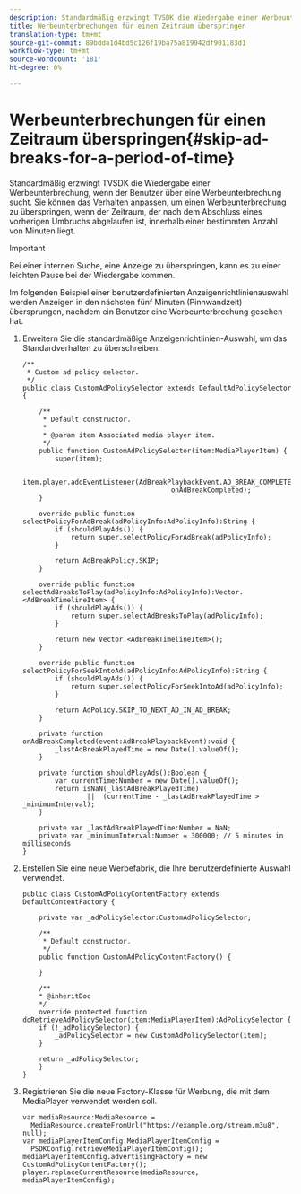 ```yaml
---
description: Standardmäßig erzwingt TVSDK die Wiedergabe einer Werbeunterbrechung, wenn der Benutzer über eine Werbeunterbrechung sucht. Sie können das Verhalten anpassen, um einen Werbeunterbrechung zu überspringen, wenn der Zeitraum, der nach dem Abschluss eines vorherigen Umbruchs abgelaufen ist, innerhalb einer bestimmten Anzahl von Minuten liegt.
title: Werbeunterbrechungen für einen Zeitraum überspringen
translation-type: tm+mt
source-git-commit: 89bdda1d4bd5c126f19ba75a819942df901183d1
workflow-type: tm+mt
source-wordcount: '181'
ht-degree: 0%

---
```



# Werbeunterbrechungen für einen Zeitraum überspringen{#skip-ad-breaks-for-a-period-of-time}

Standardmäßig erzwingt TVSDK die Wiedergabe einer Werbeunterbrechung, wenn der Benutzer über eine Werbeunterbrechung sucht. Sie können das Verhalten anpassen, um einen Werbeunterbrechung zu überspringen, wenn der Zeitraum, der nach dem Abschluss eines vorherigen Umbruchs abgelaufen ist, innerhalb einer bestimmten Anzahl von Minuten liegt.

>[!IMPORTANT]
>
>Bei einer internen Suche, eine Anzeige zu überspringen, kann es zu einer leichten Pause bei der Wiedergabe kommen.

Im folgenden Beispiel einer benutzerdefinierten Anzeigenrichtlinienauswahl werden Anzeigen in den nächsten fünf Minuten (Pinnwandzeit) übersprungen, nachdem ein Benutzer eine Werbeunterbrechung gesehen hat.

1. Erweitern Sie die standardmäßige Anzeigenrichtlinien-Auswahl, um das Standardverhalten zu überschreiben.

   ```
   /** 
    * Custom ad policy selector. 
    */ 
   public class CustomAdPolicySelector extends DefaultAdPolicySelector { 
   
       /** 
        * Default constructor. 
        * 
        * @param item Associated media player item. 
        */ 
       public function CustomAdPolicySelector(item:MediaPlayerItem) { 
           super(item); 
   
           item.player.addEventListener(AdBreakPlaybackEvent.AD_BREAK_COMPLETED,  
                                        onAdBreakCompleted); 
       } 
   
       override public function selectPolicyForAdBreak(adPolicyInfo:AdPolicyInfo):String { 
           if (shouldPlayAds()) { 
               return super.selectPolicyForAdBreak(adPolicyInfo); 
           } 
   
           return AdBreakPolicy.SKIP; 
       } 
   
       override public function selectAdBreaksToPlay(adPolicyInfo:AdPolicyInfo):Vector.<AdBreakTimelineItem> { 
           if (shouldPlayAds()) { 
               return super.selectAdBreaksToPlay(adPolicyInfo); 
           } 
   
           return new Vector.<AdBreakTimelineItem>(); 
       } 
   
       override public function selectPolicyForSeekIntoAd(adPolicyInfo:AdPolicyInfo):String { 
           if (shouldPlayAds()) { 
               return super.selectPolicyForSeekIntoAd(adPolicyInfo); 
           } 
   
           return AdPolicy.SKIP_TO_NEXT_AD_IN_AD_BREAK; 
       } 
   
       private function onAdBreakCompleted(event:AdBreakPlaybackEvent):void { 
           _lastAdBreakPlayedTime = new Date().valueOf(); 
       } 
   
       private function shouldPlayAds():Boolean { 
           var currentTime:Number = new Date().valueOf(); 
           return isNaN(_lastAdBreakPlayedTime) 
                   ||  (currentTime - _lastAdBreakPlayedTime > _minimumInterval); 
       } 
   
       private var _lastAdBreakPlayedTime:Number = NaN; 
       private var _minimumInterval:Number = 300000; // 5 minutes in milliseconds 
   }
   ```

1. Erstellen Sie eine neue Werbefabrik, die Ihre benutzerdefinierte Auswahl verwendet.

   ```
   public class CustomAdPolicyContentFactory extends DefaultContentFactory { 
   
       private var _adPolicySelector:CustomAdPolicySelector; 
   
       /** 
        * Default constructor. 
        */ 
       public function CustomAdPolicyContentFactory() { 
   
       } 
   
       /** 
       * @inheritDoc 
       */ 
       override protected function doRetrieveAdPolicySelector(item:MediaPlayerItem):AdPolicySelector { 
       if (!_adPolicySelector) { 
           _adPolicySelector = new CustomAdPolicySelector(item); 
       } 
   
       return _adPolicySelector; 
       } 
   }
   ```

1. Registrieren Sie die neue Factory-Klasse für Werbung, die mit dem MediaPlayer verwendet werden soll.

   ```
   var mediaResource:MediaResource =  
     MediaResource.createFromUrl("https://example.org/stream.m3u8", null); 
   var mediaPlayerItemConfig:MediaPlayerItemConfig =  
     PSDKConfig.retrieveMediaPlayerItemConfig(); 
   mediaPlayerItemConfig.advertisingFactory = new CustomAdPolicyContentFactory(); 
   player.replaceCurrentResource(mediaResource, mediaPlayerItemConfig);
   ```

